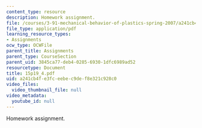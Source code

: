 ```yaml
---
content_type: resource
description: Homework assignment.
file: /courses/3-91-mechanical-behavior-of-plastics-spring-2007/a241cb4fe3fceebec9def8e321c928c0_15p19_4.pdf
file_type: application/pdf
learning_resource_types:
- Assignments
ocw_type: OCWFile
parent_title: Assignments
parent_type: CourseSection
parent_uid: 3845ca77-deb4-0285-6930-1dfc6989ad52
resourcetype: Document
title: 15p19_4.pdf
uid: a241cb4f-e3fc-eebe-c9de-f8e321c928c0
video_files:
  video_thumbnail_file: null
video_metadata:
  youtube_id: null
---
```

Homework assignment.

